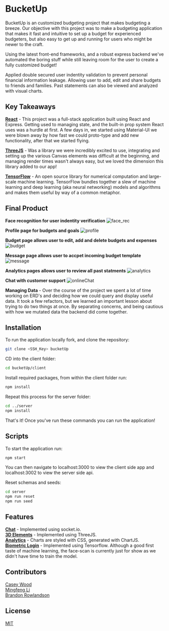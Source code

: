 # BucketUp

BucketUp is an customized budgeting project that makes budgeting a breeze. Our objective with this project was to make a budgeting application that makes it fast and intuitive to set up a budget for experienced budgeters, but also easy to get up and running for users who might be newer to the craft. 

Using the latest front-end frameworks, and a robust express backend we've automated the boring stuff while still leaving room for the user to create a fully customized budget!

Applied double secured user indentity validation to prevent personal financial information leakage. Allowing user to add, edit and share budgets to friends and families. Past statements can also be viewed and analyzed with visual charts.

## Key Takeaways
**[React](https://reactjs.org/)** - This project was a full-stack application built using React and Express. Getting used to managing state, and the built-in prop system React uses was a hurdle at first. A few days in, we started using Material-UI we were blown away by how fast we could proto-type and add new functionality, after that we started flying.

**[ThreeJS](https://threejs.org/)** - Was a library we were incredibly excited to use, integrating and setting up the various Canvas elements was difficult at the beginning, and managing render times wasn't always easy, but we loved the dimension this library added to our app!

**[TensorFlow](https://www.tensorflow.org/js/models)** - An open source library for numerical computation and large-scale machine learning. TensorFlow bundles together a slew of machine learning and deep learning (aka neural networking) models and algorithms and makes them useful by way of a common metaphor.

## Final Product

**Face recognition for user indentity verification**
![face_rec](https://github.com/MingfengLi0122/Buckets/blob/master/client/public/image/faceRec.png)

**Profile page for budgets and goals**
![profile](https://github.com/MingfengLi0122/Buckets/blob/master/client/public/image/profile.png)

**Budget page allows user to edit, add and delete budgets and expenses**
![budget](https://github.com/MingfengLi0122/Buckets/blob/master/client/public/image/budget.png)

**Message page allows user to accpet incoming budget template**
![message](https://github.com/MingfengLi0122/Buckets/blob/master/client/public/image/message.png)

**Analytics pages allows user to review all past statments**
![analytics](https://github.com/MingfengLi0122/Buckets/blob/master/client/public/image/analytics.png)

**Chat with customer support**
![onlineChat](https://github.com/MingfengLi0122/Buckets/blob/master/client/public/image/onlinechat.png)

**Managing Data** - Over the course of the project we spent a lot of time working on ERD's and deciding how we could query and display useful data. It took a few refactors, but we learned an important lesson about trying to do two things at once. By separating concerns, and being cautious with how we mutated data the backend did come together.

## Installation

To run the application locally fork, and clone the repository:

```bash
git clone <SSH_Key> bucketUp
```
CD into the client folder:
```bash
cd bucketUp/client
```
Install required packages, from within the client folder run:
```bash
npm install
```
Repeat this process for the server folder:
```bash
cd ../server
npm install
```

That's it! Once you've run these commands you can run the application!

## Scripts

To start the application run:
```bash
npm start
```

You can then navigate to localhost:3000 to view the client side app and localhost:3002 to view the server side api.

Reset schemas and seeds:
```bash
cd server
npm run reset
npm run seed
```

## Features
**[Chat](https://socket.io/)** - Implemented using socket.io.  
**[3D Elements](https://threejs.org/)** - Implemented using ThreeJS.  
**[Analytics](https://www.chartjs.org/)** - Charts are styled with CSS, generated with ChartJS.  
**[Biometric Login](https://www.tensorflow.org/)** - Implemented using Tensorflow. Although a good first taste of machine learning, the face-scan is currently just for show as we didn't have time to train the model. 

## Contributors
[Casey Wood](http://github.com/CaseyQWood)   
[Mingfeng Li](http://github.com/MingfengLi0122)   
[Brandon Rowlandson](http://github.com/Barndon99)

## License
[MIT](https://choosealicense.com/licenses/mit/) 